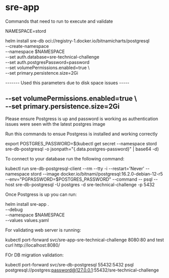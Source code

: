 # sre-app

Commands that need to run to execute and validate

NAMESPACE=stord

helm install sre-db oci://registry-1.docker.io/bitnamicharts/postgresql \
  --create-namespace \
  --namespace $NAMESPACE \
  --set auth.database=sre-technical-challenge \
  --set auth.postgresPassword=password \
  --set volumePermissions.enabled=true \   
  --set primary.persistence.size=2Gi

------- Used this parameters due to disk space issues -----

 --set volumePermissions.enabled=true \   
  --set primary.persistence.size=2Gi
----------------------------------------------------------

Please ensure Postgress is up and password is working as authentication issues were seen with the latest postgres image

Run this commands to ensue Postgress is installed and working correctly 

export POSTGRES_PASSWORD=$(kubectl get secret --namespace stord sre-db-postgresql -o jsonpath="{.data.postgres-password}" | base64 -d)

To connect to your database run the following command:

kubectl run sre-db-postgresql-client --rm --tty -i --restart='Never' --namespace stord --image docker.io/bitnami/postgresql:16.2.0-debian-12-r5 --env="PGPASSWORD=$POSTGRES_PASSWORD" --command -- psql --host sre-db-postgresql -U postgres -d sre-technical-challenge -p 5432

Once Postgress is up you can run:

helm install sre-app . \
  --debug \
  --namespace $NAMESPACE \
  --values values.yaml

For validating web server is running:

kubectl port-forward svc/sre-app-sre-technical-challenge 8080:80
and test curl http://localhost:8080/

FOr DB migration validation:

kubectl port-forward svc/sre-db-postgresql 55432:5432
psql postgresql://postgres:password@127.0.0.1:55432/sre-technical-challenge
